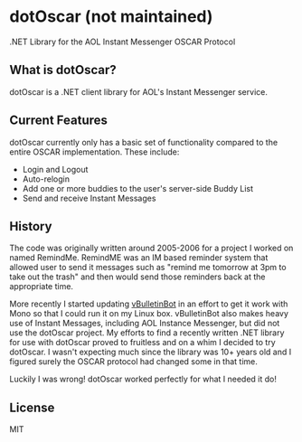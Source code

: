# dotOscar (not maintained)
.NET Library for the AOL Instant Messenger OSCAR Protocol

## What is dotOscar?

dotOscar is a .NET client library for AOL's Instant Messenger service. 

## Current Features

dotOscar currently only has a basic set of functionality compared to the entire OSCAR implementation. These include:

- Login and Logout
- Auto-relogin 
- Add one or more buddies to the user's server-side Buddy List
- Send and receive Instant Messages

## History

The code was originally written around 2005-2006 for a project I worked on named RemindMe. RemindME was an IM based reminder system that allowed user to send it messages such as "remind me tomorrow at 3pm to take out the trash" and then would send those reminders back at the appropriate time. 

More recently I started updating [vBulletinBot](https://github.com/zethon/vbulletinbot) in an effort to get it work with Mono so that I could run it on my Linux box. vBulletinBot also makes heavy use of Instant Messages, including AOL Instance Messenger, but did not use the dotOscar project. My efforts to find a recently written .NET library for use with dotOscar proved to fruitless and on a whim I decided to try dotOscar. I wasn't expecting much since the library was 10+ years old and I figured surely the OSCAR protocol had changed some in that time.

Luckily I was wrong! dotOscar worked perfectly for what I needed it do! 

## License

MIT
